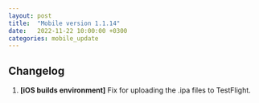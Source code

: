 ```yaml
---
layout: post
title:  "Mobile version 1.1.14"
date:   2022-11-22 10:00:00 +0300
categories: mobile_update
---
```


Changelog
---
1. **[iOS builds environment]** Fix for uploading the .ipa files to TestFlight.
